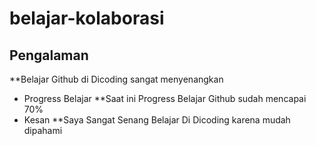 # belajar-kolaborasi
## Pengalaman
**Belajar Github di Dicoding sangat menyenangkan <br>
- Progress Belajar
**Saat ini Progress Belajar Github sudah mencapai 70% <br>
- Kesan
**Saya Sangat Senang Belajar Di Dicoding karena mudah dipahami
